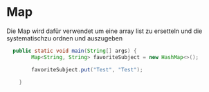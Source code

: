 # Map

Die Map wird dafür verwendet um eine array list zu ersetteln und die systematischzu ordnen und auszugeben

``` java
  public static void main(String[] args) {
        Map<String, String> favoriteSubject = new HashMap<>();

        favoriteSubject.put("Test", "Test");

    }
```